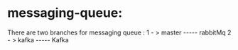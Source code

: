 # messaging-queue:

There are two branches for messaging queue : 
1 - > master ----- rabbitMq
2 - > kafka  ----- Kafka

